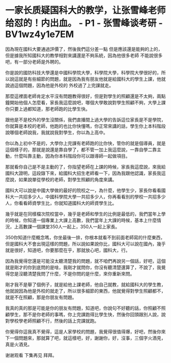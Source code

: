 # 一家长质疑国科大的教学，让张雪峰老师给怼的！内出血。 - P1 - 张雪峰谈考研 - BV1wz4y1e7EM

因為現在國科大要通過評價了，然後我們這分差一點 但是應該還是能夠的上的，但是據我所知國科大的教學相對來講還是不夠系統，因為他很多老師 不能說很多吧，有一部分老師是外聘的。

你是說的國防科技大學還是中國科學院大學，科學院大學，科學院大學很好的，所以說這就是有些細節的問題，就是因為我有朋友他就是給國科大的學生上課，他就說過這個問題，因為他是外校的 外校過了上完課就走。

那麼這裡面老師肯定水平沒有問題教得很好，但是對學生的照顧還是不太夠，兩點鐘開始他個人怎麼看，家長我這麼說吧，哪個大學敢說對學生照顧不夠，大學上課你只要上過都知道，那老師跑的比學生快。

跟他是不是校外的學生沒關係，我們直播間上過大學的告訴這位家長是不是學院，你就算是本校的老師，他跑的也比你快懂嗎，你正常來講的話，學生你上本科階段說哪個老師說我，我就說我對學生，你以為上高中。

你以為上初中不是的，大學你上完課有老師跑的比你快，管你的就是個導員，就是這個樣子的，那就是說還是靠自學了，都不管一加上我這麼說，一靠自學二靠主動，什麼叫靠主動，因為你本科階段你可以跟導師一起做項目。

那就看你自己是不是主動的了，你指望老師在上課的時候，家長我這麼說，來我給國科大證明，這段錄下來，給國科大招生老師看一下，因為我跟他認識，家長我這麼說，如果說單從學校的老師，對學生照顧的角度來講。

國科大可以說是中國大學做的最好的院校之一，為什麼，他學生少，家長你看看國科大一共招多少人，中國科學院大學一共招多少人，你再看看別的學校一共招多少人，你看看師資學生比，你就知道國科大的師資學生比。

幾乎就是在同樣檔次院校當中，幾乎是老師和學生的比例是最低的，我們當年上學的時候，你知道一個專業上大課上高數，我們當年上大課的時候，基本上什麼情況，上高數課一個課堂350人一起上，350人一起上家長。

350你知道什麼概念嗎，你坐最後一排，你根本就看不到前面老師寫的什麼東西，但是國科大不會出現這樣的問題，所以說如果說你比，國科大可以說在國內，幾乎就是很好，知道吧，你要那麼在乎，那就放心吧，國科大，行。

因為我覺得您還是可能沒太聽清楚我的問題，就不咱們再說另一個話，好吧，這個就是剛才的你到底問的是啥，我剛才就問你，你沒有聽清楚還算了，不說了，我覺得您是沒聽清楚我問了什麼，不是你問的是什麼，來你重新來問。

剛才我不是舉了個例子，就是給他上課老師，他自己就教，就給國科大的學生教，他就說因為他是外校的就走了，所以很多細節的東西，他就覺得對學生照顧都不，就是不在照顧，那是你朋友有問題。

我真的真的那是可能是你的朋友有問題，知道吧，你說句不好聽的話，你照顧不照顧學生，那不是你老師的事嗎，你上完課跑得比學生快，然後你回頭跟別人說，說對學校學老師照顧不行，然後的話上完課就跑。

你覺得你這我真不覺得，這是人家學校的問題，我覺得很值得爆，好吧，然後你來下一個問題來，那就算了吧，就這樣吧，好，謝謝你，好，沒事，三個字火酒見，真是火酒見。

谢谢观看 下集再见 拜拜。